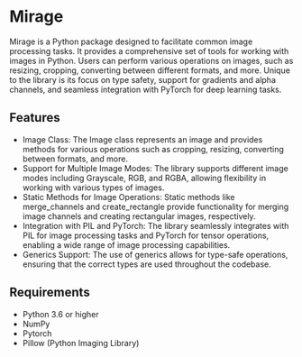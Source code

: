 # Mirage

Mirage is a Python package designed to facilitate common image processing tasks. It provides a comprehensive set of tools for working with images in Python. Users can perform various operations on images, such as resizing, cropping, converting between different formats, and more. Unique to the library is its focus on type safety, support for gradients and alpha channels, and seamless integration with PyTorch for deep learning tasks.

## Features

- Image Class: The Image class represents an image and provides methods for various operations such as cropping, resizing, converting between formats, and more.
- Support for Multiple Image Modes: The library supports different image modes including Grayscale, RGB, and RGBA, allowing flexibility in working with various types of images.
- Static Methods for Image Operations: Static methods like merge_channels and create_rectangle provide functionality for merging image channels and creating rectangular images, respectively.
- Integration with PIL and PyTorch: The library seamlessly integrates with PIL for image processing tasks and PyTorch for tensor operations, enabling a wide range of image processing capabilities.
- Generics Support: The use of generics allows for type-safe operations, ensuring that the correct types are used throughout the codebase.

## Requirements

- Python 3.6 or higher
- NumPy
- Pytorch
- Pillow (Python Imaging Library)


